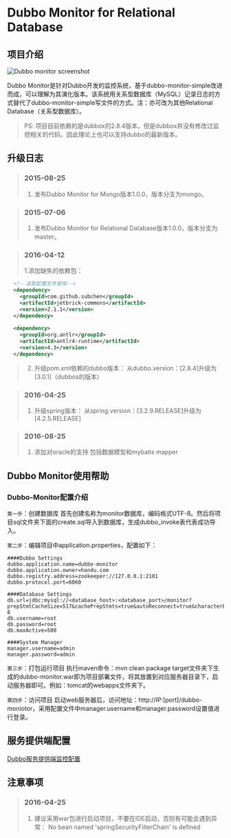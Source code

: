 # Dubbo Monitor for Relational Database

## 项目介绍

![Dubbo monitor screenshot](https://github.com/handuyishe/dubbo-monitor/wiki/images/screenshot.png)

Dubbo Monitor是针对Dubbo开发的监控系统，基于dubbo-monitor-simple改进而成，可以理解为其演化版本。该系统用关系型数据库（MySQL）记录日志的方式替代了dubbo-monitor-simple写文件的方式。注：亦可改为其他Relational Database（关系型数据库）。

> PS: 项目目前依赖的是dubbox的2.8.4版本，但是dubbox并没有修改过监控相关的代码，因此理论上也可以支持dubbo的最新版本。

## 升级日志
>### 2015-08-25
>
> 1. 发布Dubbo Monitor for Mongo版本1.0.0，版本分支为mongo。

>### 2015-07-06
>
> 1. 发布Dubbo Monitor for Relational Database版本1.0.0，版本分支为master。

>### 2016-04-12
> 1.添加缺失的依赖包：

```xml
  <!--读取配置文件使用-->
  <dependency>
    <groupId>com.github.subchen</groupId>
	<artifactId>jetbrick-commons</artifactId>
	<version>2.1.1</version>
  </dependency>
  
  <dependency>
	<groupId>org.antlr</groupId>
	<artifactId>antlr4-runtime</artifactId>
	<version>4.3</version>
  </dependency>
 ```
 
>2. 升级pom.xml依赖的dubbo版本：
   从dubbo.version：[2.8.4]升级为[3.0.1]（dubbos的版本）

>### 2016-04-25
> 1. 升级spring版本：
   从spring.version：[3.2.9.RELEASE]升级为[4.2.5.RELEASE]
   
>### 2016-08-25
> 1. 添加对oracle的支持
   包括数据模型和mybatis mapper

## Dubbo Monitor使用帮助

### Dubbo-Monitor配置介绍

`第一步`：创建数据库
首先创建名称为monitor数据库，编码格式UTF-8。然后将项目sql文件夹下面的create.sql导入到数据库，生成dubbo_invoke表代表成功导入。

`第二步`：编辑项目中application.properties，配置如下：

```
####Dubbo Settings
dubbo.application.name=dubbo-monitor
dubbo.application.owner=handu.com
dubbo.registry.address=zookeeper://127.0.0.1:2181
dubbo.protocol.port=6060

####Database Settings
db.url=jdbc:mysql://<database_host>:<database_port>/monitor?prepStmtCacheSize=517&cachePrepStmts=true&autoReconnect=true&characterEncoding=utf-8
db.username=root
db.password=root
db.maxActive=500

####System Manager
manager.username=admin
manager.password=admin
```

`第三步`：打包运行项目
执行maven命令：mvn clean package
target文件夹下生成的dubbo-monitor.war即为项目部署文件，将其放置到对应服务器目录下，启动服务器即可。例如：tomcat的webapps文件夹下。

`第四步`：访问项目
启动web服务器后，访问地址：http://IP:[port]/dubbo-moniotor，采用配置文件中manager.username和manager.password设置值进行登录。

## 服务提供端配置

[Dubbo服务提供端监控配置](http://dubbo.io/User+Guide-zh.htm#UserGuide-zh-%3Cdubbo%3Amonitor%2F%3E)

## 注意事项
>### 2016-04-25
> 1.  建议采用war包进行启动项目，不要在IDE启动，否则有可能会遇到异常：
    No bean named 'springSecurityFilterChain' is defined